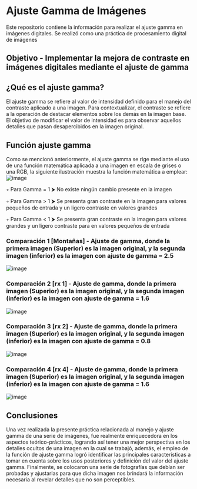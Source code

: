 # Ajuste Gamma de Imágenes
Este repositorio contiene la información para realizar el ajuste gamma en imágenes digitales. Se realizó como una práctica de procesamiento digital de imágenes

## Objetivo - Implementar la mejora de contraste en imágenes digitales mediante el ajuste de gamma

## ¿Qué es el ajuste gamma?
El ajuste gamma se refiere al valor de intensidad definido para el manejo del contraste aplicado a una imagen. Para contextualizar, el contraste se refiere a la operación de destacar elementos sobre los demás en la imagen base. El objetivo de modificar el valor de intensidad es para observar aquellos detalles que pasan desapercibidos en la imagen original.

## Función ajuste gamma
Como se mencionó anteriormente, el ajuste gamma se rige mediante el uso de una función matemática aplicada a una imagen en escala de grises o una RGB, la siguiente ilustración muestra la función matemática a emplear:
![image](https://user-images.githubusercontent.com/113737899/192913330-586e545e-79c4-4990-b789-690413a3c229.png)

◦ Para Gamma = 1 ⮞ No existe ningún cambio presente en la imagen

◦ Para Gamma > 1 ⮞ Se presenta gran contraste en la imagen para valores pequeños de entrada y un ligero contraste en valores grandes

◦ Para Gamma < 1 ⮞ Se presenta gran contraste en la imagen para valores grandes y un ligero contraste para en valores pequeños de entrada

### Comparación 1 [Montañas] - Ajuste de gamma, donde la primera imagen (Superior) es la imagen original, y la segunda imagen (inferior) es la imagen con ajuste de gamma = 2.5
![image](https://user-images.githubusercontent.com/113737899/192911244-260d3bd4-dbba-4ce3-bcca-e3a0299d2cd3.png)



### Comparación 2 [rx 1] - Ajuste de gamma, donde la primera imagen (Superior) es la imagen original, y la segunda imagen (inferior) es la imagen con ajuste de gamma = 1.6
![image](https://user-images.githubusercontent.com/113737899/193395288-4c0bcabd-7a18-48fd-b26c-680e0451be7a.png)



### Comparación 3 [rx 2] - Ajuste de gamma, donde la primera imagen (Superior) es la imagen original, y la segunda imagen (inferior) es la imagen con ajuste de gamma = 0.8
![image](https://user-images.githubusercontent.com/113737899/193395363-158082db-442c-4e00-9d72-fad9b155881d.png)



### Comparación 4 [rx 4] - Ajuste de gamma, donde la primera imagen (Superior) es la imagen original, y la segunda imagen (inferior) es la imagen con ajuste de gamma = 1.6
![image](https://user-images.githubusercontent.com/113737899/193395430-8fca31d9-34d5-4af0-a605-a0b83576d185.png)



## Conclusiones
Una vez realizada la presente práctica relacionada al manejo y ajuste gamma de una serie de imágenes, fue realmente enriquecedora en los aspectos teórico-prácticos, logrando así tener una mejor perspectiva en los detalles ocultos de una imagen en la cual se trabajó, además, el empleo de la función de ajuste gamma logró identificar las principales características a tomar en cuenta sobre los usos posteriores y definición del valor del ajuste gamma.
Finalmente, se colocaron una serie de fotografías que debían ser probadas y ajustarlas para que dicha imagen nos brindará la información necesaria al revelar detalles que no son perceptibles.



